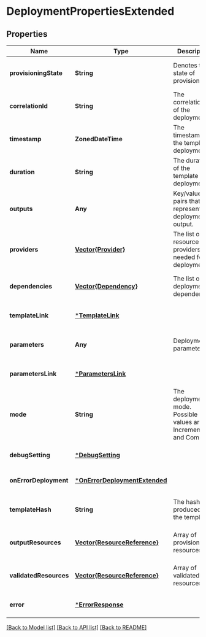 # DeploymentPropertiesExtended


## Properties
Name | Type | Description | Notes
------------ | ------------- | ------------- | -------------
**provisioningState** | **String** | Denotes the state of provisioning. | [optional] [readonly] [default to nothing]
**correlationId** | **String** | The correlation ID of the deployment. | [optional] [readonly] [default to nothing]
**timestamp** | **ZonedDateTime** | The timestamp of the template deployment. | [optional] [readonly] [default to nothing]
**duration** | **String** | The duration of the template deployment. | [optional] [readonly] [default to nothing]
**outputs** | **Any** | Key/value pairs that represent deployment output. | [optional] [readonly] [default to nothing]
**providers** | [**Vector{Provider}**](Provider.md) | The list of resource providers needed for the deployment. | [optional] [readonly] [default to nothing]
**dependencies** | [**Vector{Dependency}**](Dependency.md) | The list of deployment dependencies. | [optional] [readonly] [default to nothing]
**templateLink** | [***TemplateLink**](TemplateLink.md) |  | [optional] [default to nothing]
**parameters** | **Any** | Deployment parameters.  | [optional] [readonly] [default to nothing]
**parametersLink** | [***ParametersLink**](ParametersLink.md) |  | [optional] [default to nothing]
**mode** | **String** | The deployment mode. Possible values are Incremental and Complete. | [optional] [readonly] [default to nothing]
**debugSetting** | [***DebugSetting**](DebugSetting.md) |  | [optional] [default to nothing]
**onErrorDeployment** | [***OnErrorDeploymentExtended**](OnErrorDeploymentExtended.md) |  | [optional] [default to nothing]
**templateHash** | **String** | The hash produced for the template. | [optional] [readonly] [default to nothing]
**outputResources** | [**Vector{ResourceReference}**](ResourceReference.md) | Array of provisioned resources. | [optional] [readonly] [default to nothing]
**validatedResources** | [**Vector{ResourceReference}**](ResourceReference.md) | Array of validated resources. | [optional] [readonly] [default to nothing]
**error** | [***ErrorResponse**](ErrorResponse.md) |  | [optional] [default to nothing]


[[Back to Model list]](../README.md#models) [[Back to API list]](../README.md#api-endpoints) [[Back to README]](../README.md)


